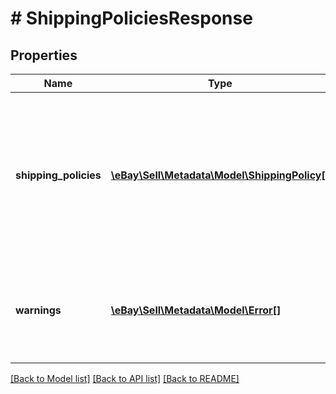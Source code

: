# # ShippingPoliciesResponse

## Properties

Name | Type | Description | Notes
------------ | ------------- | ------------- | -------------
**shipping_policies** | [**\eBay\Sell\Metadata\Model\ShippingPolicy[]**](ShippingPolicy.md) | This array contains applicable policy metadata for the leaf categories returned for the marketplace specified in the path parameter &lt;b&gt;marketplace_id&lt;/b&gt; and optionally limited by only those leaf category IDs specified in the query parameter &lt;b&gt;filter&lt;/b&gt;. | [optional]
**warnings** | [**\eBay\Sell\Metadata\Model\Error[]**](Error.md) | An array of the warnings that were generated as a result of the request. This field is not returned if no warnings were generated by the request. | [optional]

[[Back to Model list]](../../README.md#models) [[Back to API list]](../../README.md#endpoints) [[Back to README]](../../README.md)
